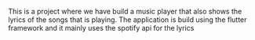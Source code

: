 This is a project where we have build a music player that also shows the lyrics of the songs that is playing. The application is build using the flutter framework and it mainly uses the spotify api for the lyrics
